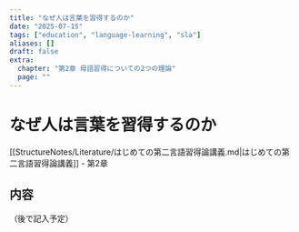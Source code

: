 ```yaml
---
title: "なぜ人は言葉を習得するのか"
date: "2025-07-15"
tags: ["education", "language-learning", "sla"]
aliases: []
draft: false
extra:
  chapter: "第2章 母語習得についての2つの理論"
  page: ""
---
```


# なぜ人は言葉を習得するのか

[[StructureNotes/Literature/はじめての第二言語習得論講義.md|はじめての第二言語習得論講義]] - 第2章

## 内容

（後で記入予定）
